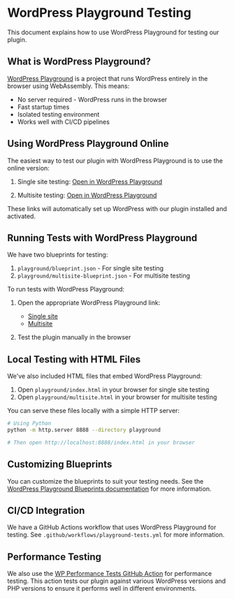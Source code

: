 # WordPress Playground Testing

This document explains how to use WordPress Playground for testing our plugin.

## What is WordPress Playground?

[WordPress Playground](https://wordpress.org/playground/) is a project that runs WordPress entirely in the browser using WebAssembly. This means:

* No server required - WordPress runs in the browser
* Fast startup times
* Isolated testing environment
* Works well with CI/CD pipelines

## Using WordPress Playground Online

The easiest way to test our plugin with WordPress Playground is to use the online version:

1. Single site testing: [Open in WordPress Playground](https://playground.wordpress.net/?blueprint-url=https://raw.githubusercontent.com/wpallstars/wp-plugin-starter-template-for-ai-coding/feature/testing-framework/playground/blueprint.json&_t=4)

2. Multisite testing: [Open in WordPress Playground](https://playground.wordpress.net/?blueprint-url=https://raw.githubusercontent.com/wpallstars/wp-plugin-starter-template-for-ai-coding/feature/testing-framework/playground/multisite-blueprint.json&_t=13)

These links will automatically set up WordPress with our plugin installed and activated.

## Running Tests with WordPress Playground

We have two blueprints for testing:

1. `playground/blueprint.json` - For single site testing
2. `playground/multisite-blueprint.json` - For multisite testing

To run tests with WordPress Playground:

1. Open the appropriate WordPress Playground link:
   - [Single site](https://playground.wordpress.net/?blueprint-url=https://raw.githubusercontent.com/wpallstars/wp-plugin-starter-template-for-ai-coding/feature/testing-framework/playground/blueprint.json&_t=4)
   - [Multisite](https://playground.wordpress.net/?blueprint-url=https://raw.githubusercontent.com/wpallstars/wp-plugin-starter-template-for-ai-coding/feature/testing-framework/playground/multisite-blueprint.json&_t=13)

2. Test the plugin manually in the browser

## Local Testing with HTML Files

We've also included HTML files that embed WordPress Playground:

1. Open `playground/index.html` in your browser for single site testing
2. Open `playground/multisite.html` in your browser for multisite testing

You can serve these files locally with a simple HTTP server:

```bash
# Using Python
python -m http.server 8888 --directory playground

# Then open http://localhost:8888/index.html in your browser
```

## Customizing Blueprints

You can customize the blueprints to suit your testing needs. See the [WordPress Playground Blueprints documentation](https://wordpress.github.io/wordpress-playground/blueprints/) for more information.

## CI/CD Integration

We have a GitHub Actions workflow that uses WordPress Playground for testing. See `.github/workflows/playground-tests.yml` for more information.

## Performance Testing

We also use the [WP Performance Tests GitHub Action](https://github.com/marketplace/actions/wp-performance-tests) for performance testing. This action tests our plugin against various WordPress versions and PHP versions to ensure it performs well in different environments.
